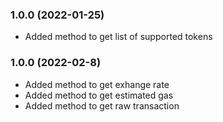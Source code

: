 ### 1.0.0 (2022-01-25)

* Added method to get list of supported tokens


### 1.0.0 (2022-02-8)

* Added method to get exhange rate
* Added method to get estimated gas
* Added method to get raw transaction
